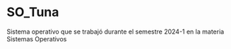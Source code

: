 # SO_Tuna
Sistema operativo que se trabajó durante el semestre 2024-1 en la materia Sistemas Operativos
